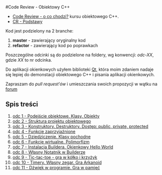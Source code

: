 #Code Review - Obiektowy C++

* [Code Review - o co chodzi?](http://forum.pasja-informatyki.pl/125757/code-reviews-moich-odcinkow-na-yt-dlaczego-istnieja) kursu obiektowego C++.
* [CR - Podstawy](https://github.com/CodersCommunity/CodeReview-CPP-Podstawy)

Kod jest podzielony na 2 branche:
1. **master** - zawierający oryginalny kod
2. **refactor** - zawierający kod po poprawkach

Poszczególne odcinki są do podzielone na foldery, wg konwencji: *odc-XX*, gdzie *XX* to nr odcinka.

Do aplikacji okienkowych użyłem biblioteki [Qt](https://www.qt.io/), która moim zdaniem nadaje się lepiej do demonstacji obiektowego
C++ i pisania aplikacji okienkowych.

Zapraszam do *pull request'ów* i umieszczania swoich propozycji w wątku na [forum](todo)


## Spis treści

1. [odc 1 - Podejście obiektowe. Klasy. Obiekty](odc-01/)
1. [odc 2 - Struktura projektu obiektowego](odc-02/)
1. [odc 3 - Konstruktory. Destruktory. Dostęp: public, private, protected](odc-03/)
1. [odc 4 - Funkcje zaprzyjaźnione](odc-04/)
1. [odc 5 - Dziedziczenie. Klasy pochodne](odc-05/)
1. [odc 6 - Funkcje wirtualne. Polimorfizm](odc-06/)
1. [odc 7 - Instalacja Buildera. Okienkowy Hello World](odc-07/)
1. [odc 8 - Własny Notatnik w Builderze](odc-08/)
1. [odc 9 - Tic-tac-toe - gra w kółko i krzyżyk](odc-09/)
1. [odc 10 - Timery. Własny zegar. Gra Arkanoid](odc-10/)
1. [odc 11 - Dźwięk w programie. Gra w pamięć](odc-11/)


